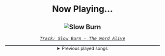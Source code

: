 <div align="center"> 
<h1>Now Playing...</h1>

![Slow Burn](https://i.scdn.co/image/ab67616d00001e026374680451feb9a08342d740)
--
_<samp><a href="https://open.spotify.com/track/5yur0yxCrkXP4SVZw0UAVx">Track: Slow Burn - The Word Alive</a></samp>_

<div style="border: 1px #4B5054 solid"></div>
<details>
  <summary>
    Previous played songs
  </summary>
  <table>
    <thead>
      <tr>
        <th>
          Artist
        </th>
        <th>
          Song
        </th>
        <th>
          Link
        </th>
      </tr>
    </thead>
    <tbody>
      <tr><td>The Word Alive</td><td>Slow Burn</td><td><a href="https://open.spotify.com/track/5yur0yxCrkXP4SVZw0UAVx">https://open.spotify.com/track/5yur0yxCrkXP4SVZw0UAVx</a></td></tr><tr><td>Imminence</td><td>Desolation</td><td><a href="https://open.spotify.com/track/3ZD0qLiUdLVn1eWDfDhaq2">https://open.spotify.com/track/3ZD0qLiUdLVn1eWDfDhaq2</a></td></tr><tr><td>Crystal Lake</td><td>Rebirth</td><td><a href="https://open.spotify.com/track/0JjaBtJv5jHQG5pQlEAhPa">https://open.spotify.com/track/0JjaBtJv5jHQG5pQlEAhPa</a></td></tr><tr><td>Blackbriar</td><td>Cicada</td><td><a href="https://open.spotify.com/track/28Npl9mDDanrITQV8NNe2A">https://open.spotify.com/track/28Npl9mDDanrITQV8NNe2A</a></td></tr><tr><td>Hidden Citizens</td><td>Moonlight Sonata - Epic Trailer Version</td><td><a href="https://open.spotify.com/track/3jqcJNacs1yDhtMk0wckxv">https://open.spotify.com/track/3jqcJNacs1yDhtMk0wckxv</a></td></tr><tr><td>Bag Raiders</td><td>Shooting Stars</td><td><a href="https://open.spotify.com/track/7tOcPDj3vyopZ404pY6UuP">https://open.spotify.com/track/7tOcPDj3vyopZ404pY6UuP</a></td></tr><tr><td>Fall Out Boy</td><td>We Didn’t Start The Fire</td><td><a href="https://open.spotify.com/track/60glT2wsoSHV3B8yCRSB8v">https://open.spotify.com/track/60glT2wsoSHV3B8yCRSB8v</a></td></tr><tr><td>Darude</td><td>Sandstorm</td><td><a href="https://open.spotify.com/track/6Sy9BUbgFse0n0LPA5lwy5">https://open.spotify.com/track/6Sy9BUbgFse0n0LPA5lwy5</a></td></tr><tr><td>Hidden Citizens</td><td>Moonlight Sonata - Epic Trailer Version</td><td><a href="https://open.spotify.com/track/3jqcJNacs1yDhtMk0wckxv">https://open.spotify.com/track/3jqcJNacs1yDhtMk0wckxv</a></td></tr><tr><td>Swedish House Mafia</td><td>Don't You Worry Child - Radio Edit</td><td><a href="https://open.spotify.com/track/2V65y3PX4DkRhy1djlxd9p">https://open.spotify.com/track/2V65y3PX4DkRhy1djlxd9p</a></td></tr><tr><td>Swedish House Mafia</td><td>One (Your Name) - Radio Edit</td><td><a href="https://open.spotify.com/track/1qZMPmpD1jDcOA7gZ6TCde">https://open.spotify.com/track/1qZMPmpD1jDcOA7gZ6TCde</a></td></tr><tr><td>Swedish House Mafia</td><td>Greyhound</td><td><a href="https://open.spotify.com/track/0VffaI2jwQknRrxpECYHsF">https://open.spotify.com/track/0VffaI2jwQknRrxpECYHsF</a></td></tr><tr><td>DVBBS</td><td>Tsunami</td><td><a href="https://open.spotify.com/track/0vZCG0H9KhtU7K8MEUVAoV">https://open.spotify.com/track/0vZCG0H9KhtU7K8MEUVAoV</a></td></tr><tr><td>Martin Garrix</td><td>Quantum</td><td><a href="https://open.spotify.com/track/7cmpWAZsamIlIiyU1aMGZD">https://open.spotify.com/track/7cmpWAZsamIlIiyU1aMGZD</a></td></tr><tr><td>Martin Garrix</td><td>Something</td><td><a href="https://open.spotify.com/track/6LHXb1sGs72iTmpSr0603b">https://open.spotify.com/track/6LHXb1sGs72iTmpSr0603b</a></td></tr><tr><td>Martin Garrix</td><td>Virus (How About Now) - Radio Edit</td><td><a href="https://open.spotify.com/track/5MCpA6s4yxlRWK5xZ0UFl0">https://open.spotify.com/track/5MCpA6s4yxlRWK5xZ0UFl0</a></td></tr><tr><td>Martin Garrix</td><td>Animals</td><td><a href="https://open.spotify.com/track/0A9mHc7oYUoCECqByV8cQR">https://open.spotify.com/track/0A9mHc7oYUoCECqByV8cQR</a></td></tr><tr><td>CORPSE</td><td>MISA MISA!</td><td><a href="https://open.spotify.com/track/2biZJ6YK8Pz1bUby8VDV3Q">https://open.spotify.com/track/2biZJ6YK8Pz1bUby8VDV3Q</a></td></tr><tr><td>CORPSE</td><td>HOT DEMON B!TCHES NEAR U ! ! !</td><td><a href="https://open.spotify.com/track/7v4pPS4A7NgY7bxFA3Etv3">https://open.spotify.com/track/7v4pPS4A7NgY7bxFA3Etv3</a></td></tr><tr><td>Sabaton</td><td>The Attack of the Dead Men</td><td><a href="https://open.spotify.com/track/2K2NeVnP853rkR5ese8ZLP">https://open.spotify.com/track/2K2NeVnP853rkR5ese8ZLP</a></td></tr>
    </tbody>
  </table>
</details>

</div>
